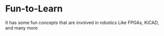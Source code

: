 # Fun-to-Learn
It has some fun concepts that are involved in robotics Like FPGAs, KiCAD, and many more
